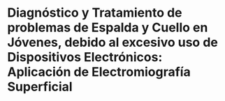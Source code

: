 # Diagnóstico y Tratamiento de problemas de Espalda y Cuello en Jóvenes, debido al excesivo uso de Dispositivos Electrónicos: Aplicación de Electromiografía Superficial
